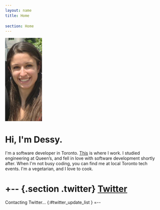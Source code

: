 ```yaml
---
layout: name
title: Home

section: Home
---
```


<img class='inset right' src='/images/dessy.png' title='Dessy' alt='Dessy Summer 2011' width='120px' />

Hi, I'm Dessy.
=======
 
I'm a software developer in Toronto. 
[This](http://www.theworkinggroup.ca/) is where I work. I studied engineering at Queen’s, 
and fell in love with software development shortly after. 
When I'm not busy coding, you can find me at local 
Toronto tech events. I'm a vegetarian, and I love to cook.

+-- {.section .twitter}
[Twitter](http://twitter.com/dess_e)
====================================

Contacting Twitter... 
{:#twitter_update_list }
=--
